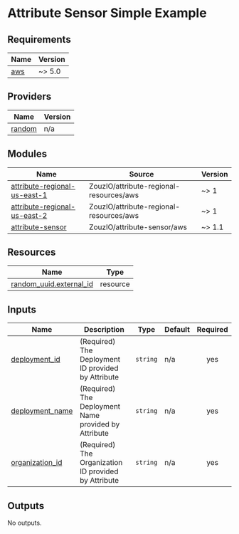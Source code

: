 # Attribute Sensor Simple Example
<!-- BEGIN_TF_DOCS -->
## Requirements

| Name | Version |
|------|---------|
| <a name="requirement_aws"></a> [aws](#requirement\_aws) | ~> 5.0 |

## Providers

| Name | Version |
|------|---------|
| <a name="provider_random"></a> [random](#provider\_random) | n/a |

## Modules

| Name | Source | Version |
|------|--------|---------|
| <a name="module_attribute-regional-us-east-1"></a> [attribute-regional-us-east-1](#module\_attribute-regional-us-east-1) | ZouzIO/attribute-regional-resources/aws | ~> 1 |
| <a name="module_attribute-regional-us-east-2"></a> [attribute-regional-us-east-2](#module\_attribute-regional-us-east-2) | ZouzIO/attribute-regional-resources/aws | ~> 1 |
| <a name="module_attribute-sensor"></a> [attribute-sensor](#module\_attribute-sensor) | ZouzIO/attribute-sensor/aws | ~> 1.1 |

## Resources

| Name | Type |
|------|------|
| [random_uuid.external_id](https://registry.terraform.io/providers/hashicorp/random/latest/docs/resources/uuid) | resource |

## Inputs

| Name | Description | Type | Default | Required |
|------|-------------|------|---------|:--------:|
| <a name="input_deployment_id"></a> [deployment\_id](#input\_deployment\_id) | (Required) The Deployment ID provided by Attribute | `string` | n/a | yes |
| <a name="input_deployment_name"></a> [deployment\_name](#input\_deployment\_name) | (Required) The Deployment Name provided by Attribute | `string` | n/a | yes |
| <a name="input_organization_id"></a> [organization\_id](#input\_organization\_id) | (Required) The Organization ID provided by Attribute | `string` | n/a | yes |

## Outputs

No outputs.
<!-- END_TF_DOCS -->